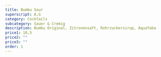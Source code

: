 ```yaml
---
title: Bumbu Sour
superscript: A,G
category: Cocktails
subcategory: Sauer & Cremig
description: Bumbu Original, Zitronensaft, Rohrzuckersirup, Aquafaba
price1: 10,5
price2: ""
price3: ""
order: 1
---
```

